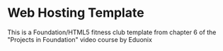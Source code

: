 # Web Hosting Template

This is a Foundation/HTML5 fitness club template from chapter 6 of the "Projects in Foundation" video course by Eduonix


